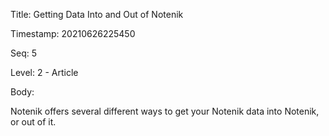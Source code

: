 Title:  Getting Data Into and Out of Notenik

Timestamp: 20210626225450

Seq:    5

Level:  2 - Article

Body: 

Notenik offers several different ways to get your Notenik data into Notenik, or out of it. 
